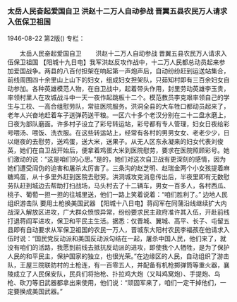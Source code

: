 ### 太岳人民奋起爱国自卫  洪赵十二万人自动参战  晋翼五县农民万人请求入伍保卫祖国

1946-08-22
第2版()
专栏：

　　太岳人民奋起爱国自卫
　　洪赵十二万人自动参战
    晋翼五县农民万人请求入伍保卫祖国
    【阳城十九日电】我军洪赵反攻作战中，十二万人民都总动员起来参加爱国战争。两县的八百付担架在响起第一声炮声后，自动纷纷赶到运送站集合，前线周围四十余里山上山下的妇女，组成妇女担架队，只茹知村即有三百余妇女自动参加。各种英雄模范人物，在自卫战中，起着带头作用，封里劳动英雄李玉贵，率领村里人在攻城战斗中一天一夜作起跳板十二个。模范教员李克艰率领自己的学生与工校、一高合组慰劳队，常驻医院服务。洪洞全县的大车牲口都动员起来了，老年人兴奋地赶着车子送弹药送干粮。一区六十多个老汉分别在二十二盘水磨上，日夜为部队磨面。许多村子设立了彩号转运站，彩号都有专人管理，妇女日夜给彩号喂汤、喂饭、洗衣服。在这些转运站上，经常有各村的男男女女、老老少少，日以继夜的去慰劳，送鸡蛋，送大米，送果子。从无人区东永凝来的妇女代表刘俊英，她们在自卫战开始后，便拿着鸡蛋大米到医院慰劳，要求在医院照顾彩号。她们激动的说：“这是咱们的心思。”是的，她们对这次自卫战有更深刻的感情，因为她们遭受阎伪的迫害和屠杀太厉害了。三条沟的赵芝明、赵瑞金两个小女孩提着麻糖鸡蛋，从十多里外赶到医院去慰劳。洪洞城攻克消息传出后，半夜里即有无数慰劳队赶到城边去帮助打扫战场，马头村去了十二辆车，男女一百多人，各村西瓜、桃子、葡萄一担一担的往城里送，他们一路上笑着说着：“咱们胜利了。”
            边地人民组织游击队  要用土枪换美国武器
    【阳城十八日电】蒋阎军在同蒲沿线继续扩大内战深入解放区进攻，广大群众愤恨异常，纷纷要求民主政府准许其入伍，开赴前线打退蒋阎军进攻，保卫和平民主生活。据悉：仅晋城、翼城、高平、长子、屯留五县即有自动要求从军保卫祖国的农民一万人，晋城东大阳村农民李福孩在他请求入伍时说：“国民党反动派和美国反动派勾结在一起，屠杀中国人民，他们来了，就没有咱们的活路，我愿到前线去抵抗反动派的进攻，即使我个人牺牲，是为了保护人民的和平民主，保护国家的独立，也很光荣。”在边缘区的人民，自动组织了游击队，王屋三院联防村的土枪连，有一百零五人，并配备有机枪掷弹筒等重火器，襄陵成立了人民保安队，民兵们将抬枪、扑拉鸡大炮（又叫鸡窝炮）、手提炮、鸟枪、砍刀等旧武器都拿出来使用，他们说：“顽固军来了，咱们一定干掉他们，一定要换成美国武器。”
